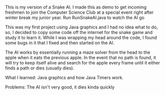 This is my version of a Snake AI. I made this as demo to get incoming freshmen to join the Computer Science Club at a special event right after winter break my junior year.
Run RunSnakeAI.java to watch the AI go

This was my first project using Java graphics and I had no idea what to do, so, I decided to copy some code off the internet for the snake game and study it to learn it. While I was wrapping my head around the code, I found some bugs in it that I fixed and then started on the AI.

The AI works by essentially running a maze solver from the head to the apple when it eats the previous apple. In the event that no path is found, it will try to keep itself alive and search for the apple every frame until it either finds a path or dies (usually dies).

What I learned: Java graphics and how Java Timers work. 

Problems: The AI isn't very good, it dies kinda quickly